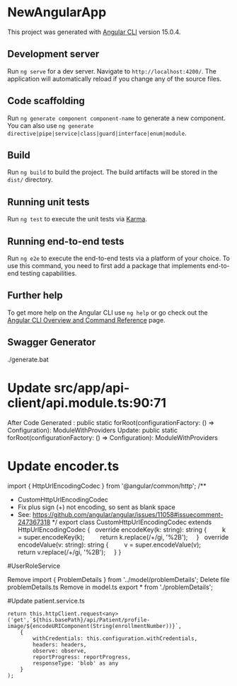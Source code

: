 # NewAngularApp

This project was generated with [Angular CLI](https://github.com/angular/angular-cli) version 15.0.4.

## Development server

Run `ng serve` for a dev server. Navigate to `http://localhost:4200/`. The application will automatically reload if you change any of the source files.

## Code scaffolding

Run `ng generate component component-name` to generate a new component. You can also use `ng generate directive|pipe|service|class|guard|interface|enum|module`.

## Build

Run `ng build` to build the project. The build artifacts will be stored in the `dist/` directory.

## Running unit tests

Run `ng test` to execute the unit tests via [Karma](https://karma-runner.github.io).

## Running end-to-end tests

Run `ng e2e` to execute the end-to-end tests via a platform of your choice. To use this command, you need to first add a package that implements end-to-end testing capabilities.

## Further help

To get more help on the Angular CLI use `ng help` or go check out the [Angular CLI Overview and Command Reference](https://angular.io/cli) page.


## Swagger Generator
./generate.bat

# Update src/app/api-client/api.module.ts:90:71
 After Code Generated :  public static forRoot(configurationFactory: () => Configuration): ModuleWithProviders 
 Update:    public static forRoot(configurationFactory: () => Configuration): ModuleWithProviders<any> 

# Update encoder.ts
import { HttpUrlEncodingCodec } from '@angular/common/http'; /**
* CustomHttpUrlEncodingCodec
* Fix plus sign (+) not encoding, so sent as blank space
* See: https://github.com/angular/angular/issues/11058#issuecomment-247367318
*/
export class CustomHttpUrlEncodingCodec extends HttpUrlEncodingCodec {
  override encodeKey(k: string): string {
        k = super.encodeKey(k);
        return k.replace(/\+/gi, '%2B');
    }
  override encodeValue(v: string): string {
        v = super.encodeValue(v);
        return v.replace(/\+/gi, '%2B');
    }
} 

#UserRoleService

Remove import { ProblemDetails } from '../model/problemDetails';
Delete file problemDetails.ts
Remove  in model.ts
export * from './problemDetails';


#Update patient.service.ts

    return this.httpClient.request<any>('get',`${this.basePath}/api/Patient/profile-image/${encodeURIComponent(String(enrollmentNumber))}`,
        {
            withCredentials: this.configuration.withCredentials,
            headers: headers,
            observe: observe,
            reportProgress: reportProgress,
            responseType: 'blob' as any
        }
    );